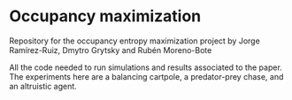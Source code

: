 # Occupancy maximization
Repository for the occupancy entropy maximization project by Jorge Ramírez-Ruiz, Dmytro Grytsky and Rubén Moreno-Bote

All the code needed to run simulations and results associated to the paper. The experiments here are a balancing cartpole, a predator-prey chase, and an altruistic agent.
